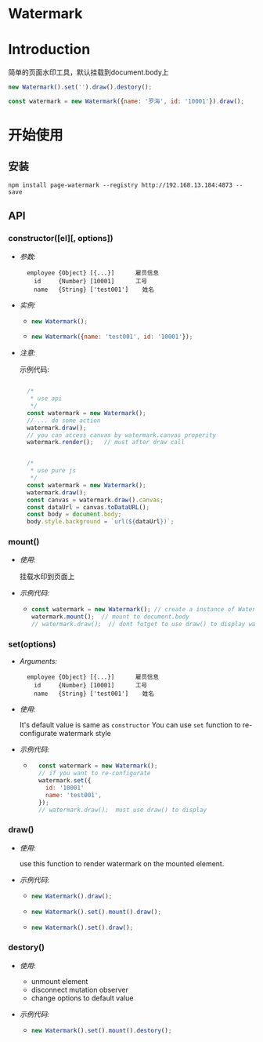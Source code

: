 # Watermark


# Introduction

简单的页面水印工具，默认挂载到document.body上

```javascript
new Watermark().set('').draw().destory();
```

```javascript
const watermark = new Watermark({name: '罗海', id: '10001'}).draw();
```

# 开始使用

## 安装

```console
npm install page-watermark --registry http://192.168.13.184:4873 --save
```

## API

### constructor([el][, options])
- *参数:*
    ```
      employee {Object} [{...}]      雇员信息
        id     {Number} [10001]      工号
        name   {String} ['test001']    姓名
    ```
- *实例:*
    - ```javascript
      new Watermark();
      ```
    - ``` javascript
      new Watermark({name: 'test001', id: '10001'});
      ```
- *注意:*
   
    示例代码: 
    ```javascript

      /*
       * use api
       */
      const watermark = new Watermark();
      // ... do some action
      watermark.draw();
      // you can access canvas by watermark.canvas properity
      watermark.render();   // must after draw call
    ```
    ```javascript

      /*
       * use pure js
       */
      const watermark = new Watermark();
      watermark.draw();
      const canvas = watermark.draw().canvas;
      const dataUrl = canvas.toDataURL();
      const body = document.body;
      body.style.background = `url(${dataUrl})`;
    ```

### mount()

- *使用:*
    
   挂载水印到页面上

- *示例代码:*
    - ```javascript
      const watermark = new Watermark(); // create a instance of Watermark
      watermark.mount();  // mount to document.body
      // watermark.draw();  // dont fotget to use draw() to display watermark on mounted element
      ```

### set(options)

- *Arguments:*
    ```
      employee {Object} [{...}]      雇员信息
        id     {Number} [10001]      工号
        name   {String} ['test001']    姓名
    ```

- *使用:*

    It's default value is same as `constructor`
    You can use `set` function to re-configurate watermark style

- *示例代码:*
    - ```javascript
        const watermark = new Watermark();
        // if you want to re-configurate
        watermark.set({
          id: '10001'
          name: 'test001', 
        });
        // watermark.draw();  must use draw() to display
      ```

### draw()

- *使用:*

    use this function to render watermark on the mounted element.

- *示例代码:*
    - ```javascript
      new Watermark().draw();
      ```
    - ```javascript
      new Watermark().set().mount().draw();
      ```
    - ```javascript
      new Watermark().set().draw();
      ```
      
### destory()

- *使用:*

    - unmount element
    - disconnect mutation observer
    - change options to default value

- *示例代码:*
    - ```javascript
      new Watermark().set().mount().destory();
      ```



